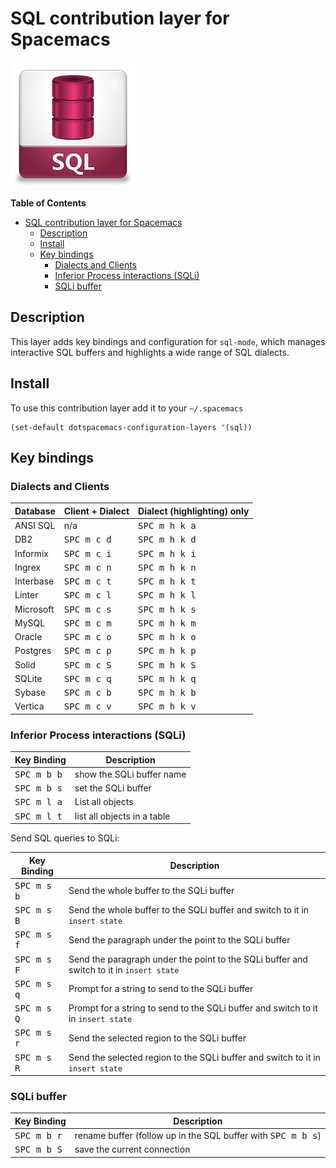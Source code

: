 # SQL contribution layer for Spacemacs

![logo](img/sql.png)

<!-- markdown-toc start - Don't edit this section. Run M-x markdown-toc/generate-toc again -->
**Table of Contents**

- [SQL contribution layer for Spacemacs](#sql-contribution-layer-for-spacemacs)
    - [Description](#description)
    - [Install](#install)
    - [Key bindings](#key-bindings)
        - [Dialects and Clients](#dialects-and-clients)
        - [Inferior Process interactions (SQLi)](#inferior-process-interactions-sqli)
        - [SQLi buffer](#sqli-buffer)

<!-- markdown-toc end -->

## Description

This layer adds key bindings and configuration for `sql-mode`, which manages
interactive SQL buffers and highlights a wide range of SQL dialects.

## Install

To use this contribution layer add it to your `~/.spacemacs`

```elisp
(set-default dotspacemacs-configuration-layers '(sql))
```

## Key bindings

### Dialects and Clients

Database  | Client + Dialect     | Dialect (highlighting) only
----------|----------------------|----------------------------
ANSI SQL  | n/a                  | <kbd>SPC m h k a</kbd>
DB2       | <kbd>SPC m c d</kbd> | <kbd>SPC m h k d</kbd>
Informix  | <kbd>SPC m c i</kbd> | <kbd>SPC m h k i</kbd>
Ingrex    | <kbd>SPC m c n</kbd> | <kbd>SPC m h k n</kbd>
Interbase | <kbd>SPC m c t</kbd> | <kbd>SPC m h k t</kbd>
Linter    | <kbd>SPC m c l</kbd> | <kbd>SPC m h k l</kbd>
Microsoft | <kbd>SPC m c s</kbd> | <kbd>SPC m h k s</kbd>
MySQL     | <kbd>SPC m c m</kbd> | <kbd>SPC m h k m</kbd>
Oracle    | <kbd>SPC m c o</kbd> | <kbd>SPC m h k o</kbd>
Postgres  | <kbd>SPC m c p</kbd> | <kbd>SPC m h k p</kbd>
Solid     | <kbd>SPC m c S</kbd> | <kbd>SPC m h k S</kbd>
SQLite    | <kbd>SPC m c q</kbd> | <kbd>SPC m h k q</kbd>
Sybase    | <kbd>SPC m c b</kbd> | <kbd>SPC m h k b</kbd>
Vertica   | <kbd>SPC m c v</kbd> | <kbd>SPC m h k v</kbd>

### Inferior Process interactions (SQLi)

Key Binding          | Description
---------------------|--------------------------------------------------------------------
<kbd>SPC m b b</kbd> | show the SQLi buffer name
<kbd>SPC m b s</kbd> | set the SQLi buffer
<kbd>SPC m l a</kbd> | List all objects
<kbd>SPC m l t</kbd> | list all objects in a table

Send SQL queries to SQLi:

Key Binding          | Description
---------------------|--------------------------------------------------------------------
<kbd>SPC m s b</kbd> | Send the whole buffer to the SQLi buffer
<kbd>SPC m s B</kbd> | Send the whole buffer to the SQLi buffer and switch to it in `insert state`
<kbd>SPC m s f</kbd> | Send the paragraph under the point to the SQLi buffer
<kbd>SPC m s F</kbd> | Send the paragraph under the point to the SQLi buffer and switch to it in `insert state`
<kbd>SPC m s q</kbd> | Prompt for a string to send to the SQLi buffer
<kbd>SPC m s Q</kbd> | Prompt for a string to send to the SQLi buffer and switch to it in `insert state`
<kbd>SPC m s r</kbd> | Send the selected region to the SQLi buffer
<kbd>SPC m s R</kbd> | Send the selected region to the SQLi buffer and switch to it in `insert state`

### SQLi buffer

Key Binding          | Description
---------------------|----------------------------------------------------------------------
<kbd>SPC m b r</kbd> | rename buffer (follow up in the SQL buffer with <kbd>SPC m b s</kbd>)
<kbd>SPC m b S</kbd> | save the current connection

